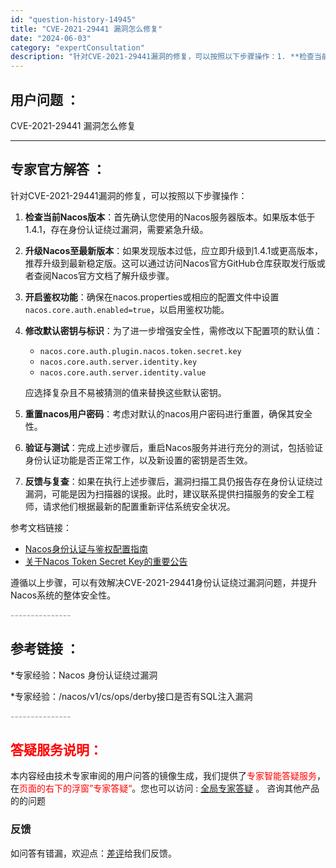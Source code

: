 ```yaml
---
id: "question-history-14945"
title: "CVE-2021-29441 漏洞怎么修复"
date: "2024-06-03"
category: "expertConsultation"
description: "针对CVE-2021-29441漏洞的修复，可以按照以下步骤操作：1. **检查当前Nacos版本**：首先确认您使用的Nacos服务器版本。如果版本低于1.4.1，存在身份认证绕过漏洞，需要紧急升级。2. **升级Nacos至最新版本**：如果发现版本过低，应立即升级到1.4.1或更高版本，推荐升"
---
```


## 用户问题 ： 
 CVE-2021-29441 漏洞怎么修复  

---------------
## 专家官方解答 ：

针对CVE-2021-29441漏洞的修复，可以按照以下步骤操作：

1. **检查当前Nacos版本**：首先确认您使用的Nacos服务器版本。如果版本低于1.4.1，存在身份认证绕过漏洞，需要紧急升级。

2. **升级Nacos至最新版本**：如果发现版本过低，应立即升级到1.4.1或更高版本，推荐升级到最新稳定版。这可以通过访问Nacos官方GitHub仓库获取发行版或者查阅Nacos官方文档了解升级步骤。

3. **开启鉴权功能**：确保在nacos.properties或相应的配置文件中设置`nacos.core.auth.enabled=true`，以启用鉴权功能。

4. **修改默认密钥与标识**：为了进一步增强安全性，需修改以下配置项的默认值：
   - `nacos.core.auth.plugin.nacos.token.secret.key`
   - `nacos.core.auth.server.identity.key`
   - `nacos.core.auth.server.identity.value`

   应选择复杂且不易被猜测的值来替换这些默认密钥。

5. **重置nacos用户密码**：考虑对默认的nacos用户密码进行重置，确保其安全性。

6. **验证与测试**：完成上述步骤后，重启Nacos服务并进行充分的测试，包括验证身份认证功能是否正常工作，以及新设置的密钥是否生效。

7. **反馈与复查**：如果在执行上述步骤后，漏洞扫描工具仍报告存在身份认证绕过漏洞，可能是因为扫描器的误报。此时，建议联系提供扫描服务的安全工程师，请求他们根据最新的配置重新评估系统安全状况。

参考文档链接：
- [Nacos身份认证与鉴权配置指南](https://nacos.io/docs/latest/guide/user/auth/)
- [关于Nacos Token Secret Key的重要公告](https://nacos.io/blog/announcement-token-secret-key/?source=activity)

遵循以上步骤，可以有效解决CVE-2021-29441身份认证绕过漏洞问题，并提升Nacos系统的整体安全性。


<font color="#949494">---------------</font> 


## 参考链接 ：

*专家经验：Nacos 身份认证绕过漏洞 
 
 *专家经验：/nacos/v1/cs/ops/derby接口是否有SQL注入漏洞 


 <font color="#949494">---------------</font> 
 


## <font color="#FF0000">答疑服务说明：</font> 

本内容经由技术专家审阅的用户问答的镜像生成，我们提供了<font color="#FF0000">专家智能答疑服务</font>，在<font color="#FF0000">页面的右下的浮窗”专家答疑“</font>。您也可以访问 : [全局专家答疑](https://answer.opensource.alibaba.com/docs/intro) 。 咨询其他产品的的问题

### 反馈
如问答有错漏，欢迎点：[差评](https://ai.nacos.io/user/feedbackByEnhancerGradePOJOID?enhancerGradePOJOId=14946)给我们反馈。
